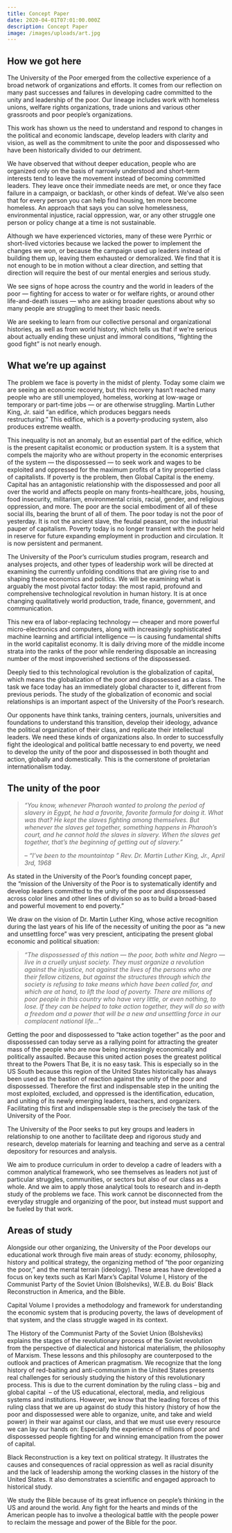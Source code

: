 ```yaml
---
title: Concept Paper
date: 2020-04-01T07:01:00.000Z
description: Concept Paper
image: /images/uploads/art.jpg
---
```

<!--StartFragment-->

## How we got here

The University of the Poor emerged from the collective experience of a broad network of organizations and efforts. It comes from our reflection on many past successes and failures in developing cadre committed to the unity and leadership of the poor. Our lineage includes work with homeless unions, welfare rights organizations, trade unions and various other grassroots and poor people’s organizations.

This work has shown us the need to understand and respond to changes in the political and economic landscape, develop leaders with clarity and vision, as well as the commitment to unite the poor and dispossessed who have been historically divided to our detriment.

We have observed that without deeper education, people who are organized only on the basis of narrowly understood and short-term interests tend to leave the movement instead of becoming committed leaders. They leave once their immediate needs are met, or once they face failure in a campaign, or backlash, or other kinds of defeat. We’ve also seen that for every person you can help find housing, ten more become homeless. An approach that says you can solve homelessness, environmental injustice, racial oppression, war, or any other struggle one person or policy change at a time is not sustainable.

Although we have experienced victories, many of these were Pyrrhic or short-lived victories because we lacked the power to implement the changes we won, or because the campaign used up leaders instead of building them up, leaving them exhausted or demoralized. We find that it is not enough to be in motion without a clear direction, and setting that direction will require the best of our mental energies and serious study.

We see signs of hope across the country and the world in leaders of the poor — fighting for access to water or for welfare rights, or around other life-and-death issues — who are asking broader questions about why so many people are struggling to meet their basic needs.

We are seeking to learn from our collective personal and organizational histories, as well as from world history, which tells us that if we’re serious about actually ending these unjust and immoral conditions, “fighting the good fight” is not nearly enough.

## What we’re up against

The problem we face is poverty in the midst of plenty. Today some claim we are seeing an economic recovery, but this recovery hasn’t reached many people who are still unemployed, homeless, working at low-wage or temporary or part-time jobs — or are otherwise struggling. Martin Luther King, Jr. said “an edifice, which produces beggars needs restructuring.” This edifice, which is a poverty-producing system, also produces extreme wealth.

This inequality is not an anomaly, but an essential part of the edifice, which is the present capitalist economic or production system. It is a system that compels the majority who are without property in the economic enterprises of the system — the dispossessed — to seek work and wages to be exploited and oppressed for the maximum profits of a tiny propertied class of capitalists. If poverty is the problem, then Global Capital is the enemy. Capital has an antagonistic relationship with the dispossessed and poor all over the world and affects people on many fronts–healthcare, jobs, housing, food insecurity, militarism, environmental crisis, racial, gender, and religious oppression, and more. The poor are the social embodiment of all of these social ills, bearing the brunt of all of them. The poor today is not the poor of yesterday. It is not the ancient slave, the feudal peasant, nor the industrial pauper of capitalism. Poverty today is no longer transient with the poor held in reserve for future expanding employment in production and circulation. It is now persistent and permanent.

The University of the Poor’s curriculum studies program, research and analyses projects, and other types of leadership work will be directed at examining the currently unfolding conditions that are giving rise to and shaping these economics and politics. We will be examining what is arguably the most pivotal factor today: the most rapid, profound and comprehensive technological revolution in human history. It is at once changing qualitatively world production, trade, finance, government, and communication.

This new era of labor-replacing technology — cheaper and more powerful micro-electronics and computers, along with increasingly sophisticated machine learning and artificial intelligence — is causing fundamental shifts in the world capitalist economy. It is daily driving more of the middle income strata into the ranks of the poor while rendering disposable an increasing number of the most impoverished sections of the dispossessed.

Deeply tied to this technological revolution is the globalization of capital, which means the globalization of the poor and dispossessed as a class. The task we face today has an immediately global character to it, different from previous periods. The study of the globalization of economic and social relationships is an important aspect of the University of the Poor’s research.

Our opponents have think tanks, training centers, journals, universities and foundations to understand this transition, develop their ideology, advance the political organization of their class, and replicate their intellectual leaders. We need these kinds of organizations also. In order to successfully fight the ideological and political battle necessary to end poverty, we need to develop the unity of the poor and dispossessed in both thought and action, globally and domestically. This is the cornerstone of proletarian internationalism today.

## The unity of the poor

> *“You know, whenever Pharaoh wanted to prolong the period of slavery in Egypt, he had a favorite, favorite formula for doing it. What was that? He kept the slaves fighting among themselves. But whenever the slaves get together, something happens in Pharaoh’s court, and he cannot hold the slaves in slavery. When the slaves get together, that’s the beginning of getting out of slavery.”*
>
> *– “I’ve been to the mountaintop ” Rev. Dr. Martin Luther King, Jr., April 3rd, 1968*

As stated in the University of the Poor’s founding concept paper, the “mission of the University of the Poor is to systematically identify and develop leaders committed to the unity of the poor and dispossessed across color lines and other lines of division so as to build a broad-based and powerful movement to end poverty.”

We draw on the vision of Dr. Martin Luther King, whose active recognition during the last years of his life of the necessity of uniting the poor as “a new and unsettling force” was very prescient, anticipating the present global economic and political situation:

> *“The dispossessed of this nation — the poor, both white and Negro — live in a cruelly unjust society. They must organize a revolution against the injustice, not against the lives of the persons who are their fellow citizens, but against the structures through which the society is refusing to take means which have been called for, and which are at hand, to lift the load of poverty. There are millions of poor people in this country who have very little, or even nothing, to lose. If they can be helped to take action together, they will do so with a freedom and a power that will be a new and unsettling force in our complacent national life…”*

Getting the poor and dispossessed to “take action together” as the poor and dispossessed can today serve as a rallying point for attracting the greater mass of the people who are now being increasingly economically and politically assaulted. Because this united action poses the greatest political threat to the Powers That Be, it is no easy task. This is especially so in the US South because this region of the United States historically has always been used as the bastion of reaction against the unity of the poor and dispossessed. Therefore the first and indispensable step in the uniting the most exploited, excluded, and oppressed is the identification, education, and uniting of its newly emerging leaders, teachers, and organizers. Facilitating this first and indispensable step is the precisely the task of the University of the Poor.

The University of the Poor seeks to put key groups and leaders in relationship to one another to facilitate deep and rigorous study and research, develop materials for learning and teaching and serve as a central depository for resources and analysis.

We aim to produce curriculum in order to develop a cadre of leaders with a common analytical framework, who see themselves as leaders not just of particular struggles, communities, or sectors but also of our class as a whole. And we aim to apply those analytical tools to research and in-depth study of the problems we face. This work cannot be disconnected from the everyday struggle and organizing of the poor, but instead must support and be fueled by that work.

## Areas of study

Alongside our other organizing, the University of the Poor develops our educational work through five main areas of study: economy, philosophy, history and political strategy, the organizing method of “the poor organizing the poor,” and the mental terrain (ideology). These areas have developed a focus on key texts such as Karl Marx’s Capital Volume I, History of the Communist Party of the Soviet Union (Bolsheviks), W.E.B. du Bois’ Black Reconstruction in America, and the Bible.

Capital Volume I provides a methodology and framework for understanding the economic system that is producing poverty, the laws of development of that system, and the class struggle waged in its context.

The History of the Communist Party of the Soviet Union (Bolsheviks) explains the stages of the revolutionary process of the Soviet revolution from the perspective of dialectical and historical materialism, the philosophy of Marxism. These lessons and this philosophy are counterposed to the outlook and practices of American pragmatism. We recognize that the long history of red-baiting and anti-communism in the United States presents real challenges for seriously studying the history of this revolutionary process. This is due to the current domination by the ruling class – big and global capital  – of the US educational, electoral, media, and religious systems and institutions. However, we know that the leading forces of this ruling class that we are up against do study this history (history of how the poor and dispossessed were able to organize, unite, and take and wield power) in their war against our class, and that we must use every resource we can lay our hands on: Especially the experience of millions of poor and dispossessed people fighting for and winning emancipation from the power of capital.

Black Reconstruction is a key text on political strategy. It illustrates the causes and consequences of racial oppression as well as racial disunity and the lack of leadership among the working classes in the history of the United States. It also demonstrates a scientific and engaged approach to historical study.

We study the Bible because of its great influence on people’s thinking in the US and around the world. Any fight for the hearts and minds of the American people has to involve a theological battle with the people power to reclaim the message and power of the Bible for the poor.

<!--EndFragment-->
